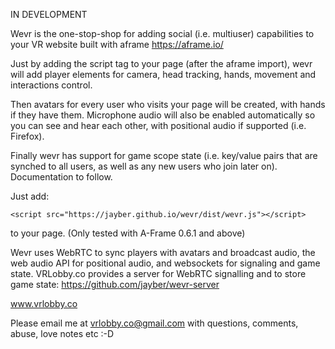IN DEVELOPMENT

Wevr is the one-stop-shop for adding social (i.e. multiuser) capabilities to your VR website built with aframe https://aframe.io/

Just by adding the script tag to your page (after the aframe import), wevr will add player elements for camera, head tracking, hands, movement and interactions control.

Then avatars for every user who visits your page will be created, with hands if they have them. Microphone audio will also be enabled automatically so you can see and hear each other,
with positional audio if supported (i.e. Firefox).

Finally wevr has support for game scope state (i.e. key/value pairs that are synched to all users, as well as any new users who join later on). Documentation to follow.

Just add:

    <script src="https://jayber.github.io/wevr/dist/wevr.js"></script>

to your page. (Only tested with A-Frame 0.6.1 and above)

Wevr uses WebRTC to sync players with avatars and broadcast audio, the web audio API for positional audio, and websockets for signaling and game state.
VRLobby.co provides a server for WebRTC signalling and to store game state: https://github.com/jayber/wevr-server

www.vrlobby.co

Please email me at vrlobby.co@gmail.com with questions, comments, abuse, love notes etc :-D